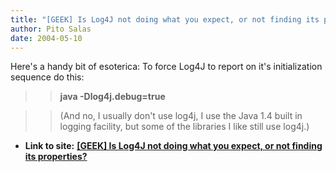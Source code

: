 ```yaml
---
title: "[GEEK] Is Log4J not doing what you expect, or not finding its properties?"
author: Pito Salas
date: 2004-05-10
---
```


Here's a handy bit of esoterica: To force Log4J to report on it's
initialization sequence do this:

>>

>> **java -Dlog4j.debug=true**

>>

>> (And no, I usually don't use log4j, I use the Java 1.4 built in logging
facility, but some of the libraries I like still use log4j.)


* **Link to site:** **[[GEEK] Is Log4J not doing what you expect, or not finding its properties?](None)**
